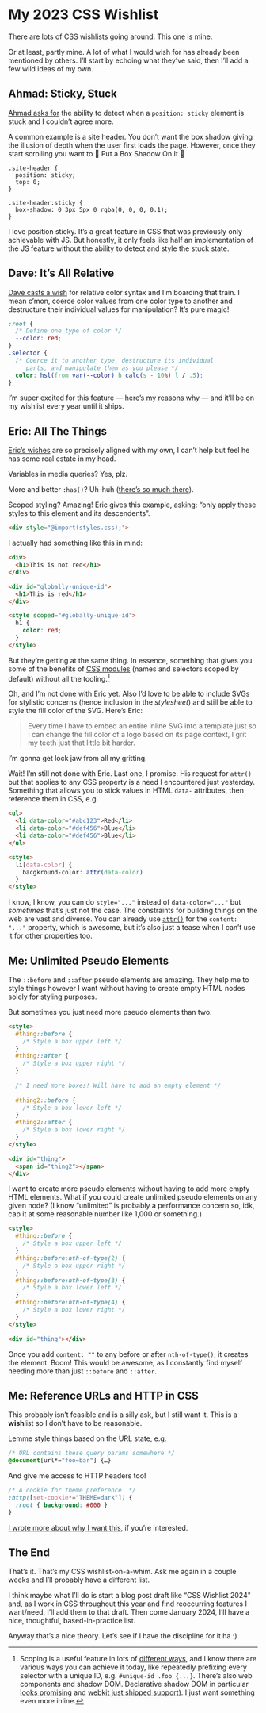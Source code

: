 # My 2023 CSS Wishlist

There are lots of CSS wishlists going around. This one is mine.

Or at least, partly mine. A lot of what I would wish for has already been mentioned by others. I’ll start by echoing what they’ve said, then I’ll add a few wild ideas of my own.

## Ahmad: Sticky, Stuck

[Ahmad asks for](http://ishadeed.com/article/css-wishlist-2023/) the ability to detect when a `position: sticky` element is stuck and I couldn’t agree more.

A common example is a site header. You don’t want the box shadow giving the illusion of depth when the user first loads the page. However, once they start scrolling you want to 🎵 Put a Box Shadow On It 🎵

```
.site-header {
  position: sticky;
  top: 0;
}

.site-header:sticky {
  box-shadow: 0 3px 5px 0 rgba(0, 0, 0, 0.1);
}
```

I love position sticky. It’s a great feature in CSS that was previously only achievable with JS. But honestly, it only feels like half an implementation of the JS feature without the ability to detect and style the stuck state.

## Dave: It’s All Relative

[Dave casts a wish](https://daverupert.com/2023/01/css-wishlist-2023/) for relative color syntax and I’m boarding that train. I mean c’mon, coerce color values from one color type to another and destructure their individual values for manipulation? It’s pure magic!

```css
:root {
  /* Define one type of color */
  --color: red;
}
.selector {
  /* Coerce it to another type, destructure its individual
     parts, and manipulate them as you please */
  color: hsl(from var(--color) h calc(s - 10%) l / .5);
}
```

I’m super excited for this feature — [here’s my reasons why](https://blog.jim-nielsen.com/2021/css-relative-colors/) — and it’ll be on my wishlist every year until it ships.

## Eric: All The Things

[Eric’s wishes](https://meyerweb.com/eric/thoughts/2023/02/08/css-wish-list-2023/) are so precisely aligned with my own, I can’t help but feel he has some real estate in my head.

Variables in media queries? Yes, plz.

More and better `:has()`? Uh-huh ([there’s so much there](https://blog.jim-nielsen.com/2022/unlocked-possibilities-of-has-selector/)).

Scoped styling? Amazing! Eric gives this example, asking: “only apply these styles to this element and its descendents”.

```html
<div style="@import(styles.css);">
```

I actually had something like this in mind:

```html
<div>
  <h1>This is not red</h1>
</div>

<div id="globally-unique-id">
  <h1>This is red</h1>
</div>

<style scoped="#globally-unique-id">
  h1 {
    color: red;
  }
</style>
```

But they’re getting at the same thing. In essence, something that gives you some of the benefits of [CSS modules](https://github.com/css-modules/css-modules) (names and selectors scoped by default) without all the tooling.[^1]

Oh, and I’m not done with Eric yet. Also I’d love to be able to include SVGs for stylistic concerns (hence inclusion in the _stylesheet_) and still be able to style the fill color of the SVG. Here’s Eric:

> Every time I have to embed an entire inline SVG into a template just so I can change the fill color of a logo based on its page context, I grit my teeth just that little bit harder.

I’m gonna get lock jaw from all my gritting.

Wait! I’m still not done with Eric. Last one, I promise. His request for `attr()` but that applies to any CSS property is a need I encountered just yesterday. Something that allows you to stick values in HTML `data-` attributes, then reference them in CSS, e.g.

```html
<ul>
  <li data-color="#abc123">Red</li>
  <li data-color="#def456">Blue</li>
  <li data-color="#def456">Blue</li>
</ul>

<style>
  li[data-color] {
    bacgkround-color: attr(data-color)
  }
</style>
```

I know, I know, you can do `style="..."` instead of `data-color="..."` but _sometimes_ that’s just not the case. The constraints for building things on the web are vast and diverse. You can already use [`attr()`](https://developer.mozilla.org/en-US/docs/Web/CSS/attr) for the `content: "..."` property, which is awesome, but it’s also just a tease when I can’t use it for other properties too.

## Me: Unlimited Pseudo Elements

The `::before` and `::after` pseudo elements are amazing. They help me to style things however I want without having to create empty HTML nodes solely for styling purposes.

But sometimes you just need more pseudo elements than two.

```html
<style>
  #thing::before {
    /* Style a box upper left */
  }
  #thing::after {
    /* Style a box upper right */
  }
  
  /* I need more boxes! Will have to add an empty element */
  
  #thing2::before {
    /* Style a box lower left */
  }
  #thing2::after {
    /* Style a box lower right */
  }
</style>

<div id="thing">
  <span id="thing2"></span>
</div>
```

I want to create more pseudo elements without having to add more empty HTML elements. What if you could create unlimited pseudo elements on any given node? (I know “unlimited” is probably a performance concern so, idk, cap it at some reasonable number like 1,000 or something.)

```html
<style>
  #thing::before {
    /* Style a box upper left */
  }
  #thing::before:nth-of-type(2) {
    /* Style a box upper right */
  }  
  #thing::before:nth-of-type(3) {
    /* Style a box lower left */
  }
  #thing::before:nth-of-type(4) {
    /* Style a box lower right */
  }
</style>

<div id="thing"></div>
```

Once you add `content: ""` to any before or after `nth-of-type()`, it creates the element. Boom! This would be awesome, as I constantly find myself needing more than just `::before` and `::after`.

## Me: Reference URLs and HTTP in CSS

This probably isn’t feasible and is a silly ask, but I still want it. This is a **wish**list so I don’t have to be reasonable.

Lemme style things based on the URL state, e.g.

```css
/* URL contains these query params somewhere */
@document[url*="foo=bar"] {…}
```

And give me access to HTTP headers too!

```css
/* A cookie for theme preference  */
:http([set-cookie*="THEME=dark"]) {
  :root { background: #000 }
}
```

[I wrote more about why I want this](https://blog.jim-nielsen.com/2022/css-for-urls-and-http-headers/), if you’re interested.

## The End

That’s it. That’s my CSS wishlist-on-a-whim. Ask me again in a couple weeks and I’ll probably have a different list.

I think maybe what I’ll do is start a blog post draft like “CSS Wishlist 2024" and, as I work in CSS throughout this year and find reoccurring features I want/need, I’ll add them to that draft. Then come January 2024, I’ll have a nice, thoughtful, based-in-practice list.

Anyway that’s a nice theory. Let’s see if I have the discipline for it ha :)


[^1]: Scoping is a useful feature in lots of [different ways](https://blog.jim-nielsen.com/2022/multiple-inline-svgs/), and I know there are various ways you can achieve it today, like repeatedly prefixing every selector with a unique ID, e.g. `#unique-id .foo {...}`. There’s also web components and shadow DOM. Declarative shadow DOM in particular [looks promising](https://twitter.com/simevidas/status/1620440940375851008?s=20) and [webkit just shipped support](https://webkit.org/blog/13851/declarative-shadow-dom/)). I just want something even more inline.
